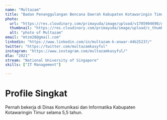 ```yaml
---
name: "Multazam"
title: "Badan Penanggulangan Bencana Daerah Kabupaten Kotawaringin Timur"
photo: 
  url: "https://res.cloudinary.com/primayuda/image/upload/v1705904698/APDI/multazam_zygvxh.png"
  thumbnail: "https://res.cloudinary.com/primayuda/image/upload/c_thumb,w_200,g_face/v1705904698/APDI/multazam_zygvxh.png"
  alt: "photo of Multazam"
email: "mtzm28@gmail.com"
linkedin: "https://www.linkedin.com/in/multazam-k-anwar-44b25237/"
twitter: "https://twitter.com/multazamkasyful"
instagram: "https://www.instagram.com/multazamkasyful/"
dla: "2021"
stream: "National University of Singapore"
skills: ["IT Management"]

---
```

# Profile Singkat

Pernah bekerja di Dinas Komunikasi dan Informatika Kabupaten Kotawaringin Timur selama 5,5 tahun. 












